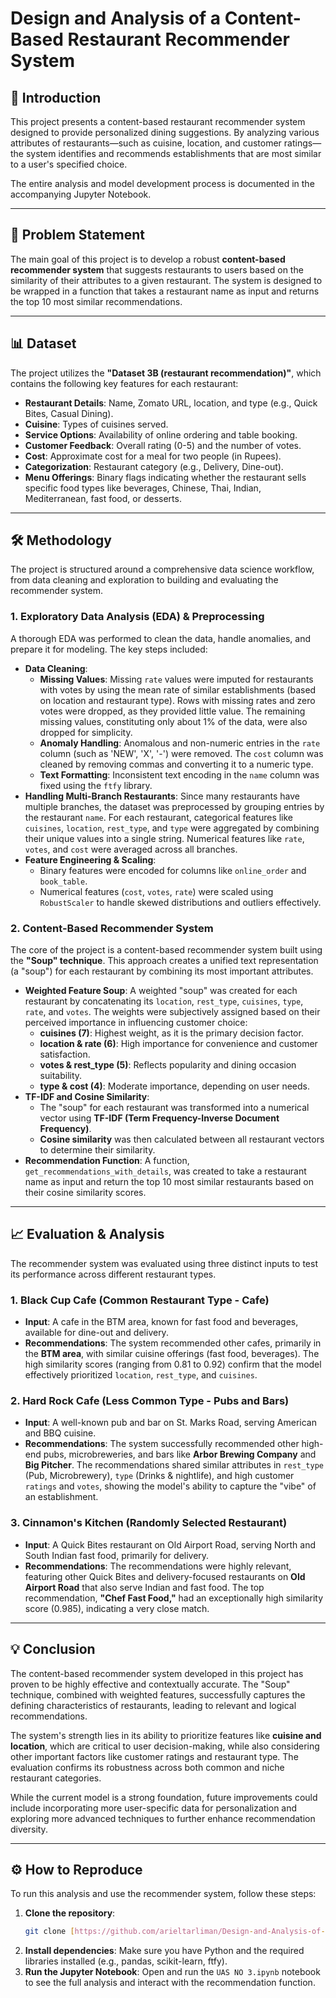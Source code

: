 # Design and Analysis of a Content-Based Restaurant Recommender System

## 🚀 Introduction

This project presents a content-based restaurant recommender system designed to provide personalized dining suggestions. By analyzing various attributes of restaurants—such as cuisine, location, and customer ratings—the system identifies and recommends establishments that are most similar to a user's specified choice.

The entire analysis and model development process is documented in the accompanying Jupyter Notebook.

***

## 🎯 Problem Statement

The main goal of this project is to develop a robust **content-based recommender system** that suggests restaurants to users based on the similarity of their attributes to a given restaurant. The system is designed to be wrapped in a function that takes a restaurant name as input and returns the top 10 most similar recommendations.

***

## 📊 Dataset

The project utilizes the **"Dataset 3B (restaurant recommendation)"**, which contains the following key features for each restaurant:

* **Restaurant Details**: Name, Zomato URL, location, and type (e.g., Quick Bites, Casual Dining).
* **Cuisine**: Types of cuisines served.
* **Service Options**: Availability of online ordering and table booking.
* **Customer Feedback**: Overall rating (0-5) and the number of votes.
* **Cost**: Approximate cost for a meal for two people (in Rupees).
* **Categorization**: Restaurant category (e.g., Delivery, Dine-out).
* **Menu Offerings**: Binary flags indicating whether the restaurant sells specific food types like beverages, Chinese, Thai, Indian, Mediterranean, fast food, or desserts.

***

## 🛠️ Methodology

The project is structured around a comprehensive data science workflow, from data cleaning and exploration to building and evaluating the recommender system.

### 1. Exploratory Data Analysis (EDA) & Preprocessing

A thorough EDA was performed to clean the data, handle anomalies, and prepare it for modeling. The key steps included:

* **Data Cleaning**:
    * **Missing Values**: Missing `rate` values were imputed for restaurants with votes by using the mean rate of similar establishments (based on location and restaurant type). Rows with missing rates and zero votes were dropped, as they provided little value. The remaining missing values, constituting only about 1% of the data, were also dropped for simplicity.
    * **Anomaly Handling**: Anomalous and non-numeric entries in the `rate` column (such as 'NEW', 'X', '-') were removed. The `cost` column was cleaned by removing commas and converting it to a numeric type.
    * **Text Formatting**: Inconsistent text encoding in the `name` column was fixed using the `ftfy` library.
* **Handling Multi-Branch Restaurants**: Since many restaurants have multiple branches, the dataset was preprocessed by grouping entries by the restaurant `name`. For each restaurant, categorical features like `cuisines`, `location`, `rest_type`, and `type` were aggregated by combining their unique values into a single string. Numerical features like `rate`, `votes`, and `cost` were averaged across all branches.
* **Feature Engineering & Scaling**:
    * Binary features were encoded for columns like `online_order` and `book_table`.
    * Numerical features (`cost`, `votes`, `rate`) were scaled using `RobustScaler` to handle skewed distributions and outliers effectively.

### 2. Content-Based Recommender System

The core of the project is a content-based recommender system built using the **"Soup" technique**. This approach creates a unified text representation (a "soup") for each restaurant by combining its most important attributes.

* **Weighted Feature Soup**: A weighted "soup" was created for each restaurant by concatenating its `location`, `rest_type`, `cuisines`, `type`, `rate`, and `votes`. The weights were subjectively assigned based on their perceived importance in influencing customer choice:
    * **cuisines (7)**: Highest weight, as it is the primary decision factor.
    * **location & rate (6)**: High importance for convenience and customer satisfaction.
    * **votes & rest\_type (5)**: Reflects popularity and dining occasion suitability.
    * **type & cost (4)**: Moderate importance, depending on user needs.
* **TF-IDF and Cosine Similarity**:
    * The "soup" for each restaurant was transformed into a numerical vector using **TF-IDF (Term Frequency-Inverse Document Frequency)**.
    * **Cosine similarity** was then calculated between all restaurant vectors to determine their similarity.
* **Recommendation Function**: A function, `get_recommendations_with_details`, was created to take a restaurant name as input and return the top 10 most similar restaurants based on their cosine similarity scores.

***

## 📈 Evaluation & Analysis

The recommender system was evaluated using three distinct inputs to test its performance across different restaurant types.

### 1. Black Cup Cafe (Common Restaurant Type - Cafe)

* **Input**: A cafe in the BTM area, known for fast food and beverages, available for dine-out and delivery.
* **Recommendations**: The system recommended other cafes, primarily in the **BTM area**, with similar cuisine offerings (fast food, beverages). The high similarity scores (ranging from 0.81 to 0.92) confirm that the model effectively prioritized `location`, `rest_type`, and `cuisines`.

### 2. Hard Rock Cafe (Less Common Type - Pubs and Bars)

* **Input**: A well-known pub and bar on St. Marks Road, serving American and BBQ cuisine.
* **Recommendations**: The system successfully recommended other high-end pubs, microbreweries, and bars like **Arbor Brewing Company** and **Big Pitcher**. The recommendations shared similar attributes in `rest_type` (Pub, Microbrewery), `type` (Drinks & nightlife), and high customer `ratings` and `votes`, showing the model's ability to capture the "vibe" of an establishment.

### 3. Cinnamon's Kitchen (Randomly Selected Restaurant)

* **Input**: A Quick Bites restaurant on Old Airport Road, serving North and South Indian fast food, primarily for delivery.
* **Recommendations**: The recommendations were highly relevant, featuring other Quick Bites and delivery-focused restaurants on **Old Airport Road** that also serve Indian and fast food. The top recommendation, **"Chef Fast Food,"** had an exceptionally high similarity score (0.985), indicating a very close match.

***

## 💡 Conclusion

The content-based recommender system developed in this project has proven to be highly effective and contextually accurate. The "Soup" technique, combined with weighted features, successfully captures the defining characteristics of restaurants, leading to relevant and logical recommendations.

The system's strength lies in its ability to prioritize features like **cuisine and location**, which are critical to user decision-making, while also considering other important factors like customer ratings and restaurant type. The evaluation confirms its robustness across both common and niche restaurant categories.

While the current model is a strong foundation, future improvements could include incorporating more user-specific data for personalization and exploring more advanced techniques to further enhance recommendation diversity.

***

## ⚙️ How to Reproduce

To run this analysis and use the recommender system, follow these steps:

1.  **Clone the repository**:
    ```bash
    git clone [https://github.com/arieltarliman/Design-and-Analysis-of-a-Content-Based-Restaurant-Recommender-System.git](https://github.com/arieltarliman/Design-and-Analysis-of-a-Content-Based-Restaurant-Recommender-System.git)
    ```
2.  **Install dependencies**: Make sure you have Python and the required libraries installed (e.g., pandas, scikit-learn, ftfy).
3.  **Run the Jupyter Notebook**: Open and run the `UAS NO 3.ipynb` notebook to see the full analysis and interact with the recommendation function.

